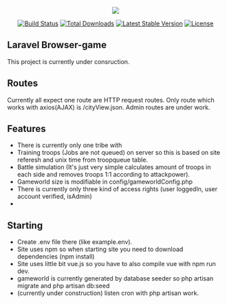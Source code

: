 <p align="center"><img src="https://laravel.com/assets/img/components/logo-laravel.svg"></p>

<p align="center">
<a href="https://travis-ci.org/laravel/framework"><img src="https://travis-ci.org/laravel/framework.svg" alt="Build Status"></a>
<a href="https://packagist.org/packages/laravel/framework"><img src="https://poser.pugx.org/laravel/framework/d/total.svg" alt="Total Downloads"></a>
<a href="https://packagist.org/packages/laravel/framework"><img src="https://poser.pugx.org/laravel/framework/v/stable.svg" alt="Latest Stable Version"></a>
<a href="https://packagist.org/packages/laravel/framework"><img src="https://poser.pugx.org/laravel/framework/license.svg" alt="License"></a>
</p>

## Laravel Browser-game

This project is currently under consruction.
## Routes
Currently all expect one route are HTTP request routes. Only route which works with axios(AJAX) is /cityView.json.
Admin routes are under work.

## Features 
- There is currently only one tribe with
- Training troops (Jobs are not queued) on server so this is based on site referesh and unix time from troopqueue table. 
- Battle simulation (It's just very simple calculates amount of troops in each side and removes troops 1:1 according to attackpower).
- Gameworld size is modifiable in config/gameworldConfig.php
- There is currently only three kind of access rights (user loggedIn, user account verified, isAdmin)
- 

## Starting 
- Create .env file there (like example.env).
- Site uses npm so when starting site you need to download dependencies (npm install)
- Site uses little bit vue.js so you have to also compile vue with npm run dev.
- gameworld is currently generated by database seeder so php artisan migrate and php artisan db:seed
- (currently under construction) listen cron with php artisan work.
